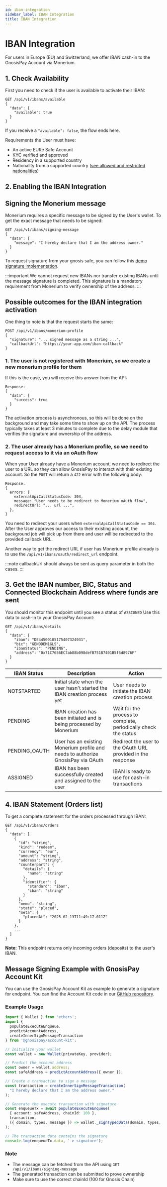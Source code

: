 ```yaml
---
id: iban-integration
sidebar_label: IBAN Integration
title: IBAN Integration
---
```


# IBAN Integration

For users in Europe (EU) and Switzerland, we offer IBAN cash-in to the GnosisPay Account via Monerium.

## 1. Check Availability

First you need to check if the user is available to activate their IBAN:

```tsx
GET /api/v1/ibans/available
{
  "data": {
    "available": true
  }
}
```

If you receive a `"available": false`, the flow ends here.

Requirements the User must have:

- An active EURe Safe Account
- KYC verified and approved
- Residency in a supported country
- Nationality from a supported country ([see allowed and restricted nationalities](https://help.gnosispay.com/en/articles/9795352-nationalities-allowed-and-restricted-for-the-iban-feature))

## 2. Enabling the IBAN Integration

## Signing the Monerium message

Monerium requires a specific message to be signed by the User's wallet.
To get the exact message that needs to be signed:

```tsx
GET /api/v1/ibans/signing-message
{
  "data": {
    "message": "I hereby declare that I am the address owner."
  }
}
```
To request signature from your gnosis safe, you can follow this [demo signature implementation](#message-signing-example-with-gnosispay-account-kit).

:::important
We cannot request new IBANs nor transfer existing IBANs until the message signature is completed. This signature is a mandatory requirement from Monerium to verify ownership of the address.
:::

## Possible outcomes for the IBAN integration activation

One thing to note is that the request starts the same:

```tsx
POST /api/v1/ibans/monerium-profile
{
  "signature": "... signed message as a string ...",
  "callbackUrl": "https://your-app.com/iban-callback"
}
```

### 1. The user is not registered with Monerium, so we create a new monerium profile for them

If this is the case, you will receive this answer from the API:

```tsx
Response:
{
  "data": {
    "success": true
  }
}
```
The activation process is asynchronous, so this will be done on the background and may take some time to show up on the API. The process typically takes at least 3 minutes to complete due to the delay module that verifies the signature and ownership of the address.

### 2. The user already has a Monerium profile, so we need to request access to it via an oAuth flow

When your User already have a Monerium account, we need to redirect the user to a URL so they can allow GnosisPay to interact with
their existing account. So the `POST` will return a `422` error with the following body:

```tsx
Response:
{
  errors: {
    externalApiCallStatusCode: 304,
    message: "User needs to be redirect to Monerium oAuth flow",
    redirectUrl: "... url ...",
  },
}
```

You need to redirect your users when `externalApiCallStatusCode == 304`.
After the User approves our access to their existing account, the background job will pick up from there and user will be redirected to the provided callback URL.

Another way to get the redirect URL if user has Monerium profile already is to use the `/api/v1/ibans/oauth/redirect_url` endpoint.

:::note
callbackUrl should always be sent as query parameter in both the cases.
:::


## 3. Get the IBAN number, BIC, Status and Connected Blockchain Address where funds are sent

You should monitor this endpoint until you see a status of `ASSIGNED`
Use this data to cash-in to your GnosisPay Account:
```tsx
GET /api/v1/ibans/details
{
  "data": {
    "iban": "DE44500105175407324931",
    "bic": "GENODEM1GLS",
    "ibanStatus": "PENDING",
    "address": "0x71C7656EC7ab88b098defB751B7401B5f6d8976F"
  }
}
```

| IBAN Status | Description | Action |
| ------------- | -------------- | -------------- |
| NOTSTARTED | Initial state when the user hasn't started the IBAN creation process yet | User needs to initiate the IBAN creation process |
| PENDING | IBAN creation has been initiated and is being processed by Monerium | Wait for the process to complete, periodically check the status |
| PENDING_OAUTH | User has an existing Monerium profile and needs to authorize GnosisPay via OAuth | Redirect the user to the OAuth URL provided in the response |
| ASSIGNED | IBAN has been successfully created and assigned to the user | IBAN is ready to use for cash-in transactions |


## 4. IBAN Statement (Orders list)

To get a complete statement for the orders processed through IBAN:

```tsx
GET /api/v1/ibans/orders
{
  "data": [
    {
      "id": "string",
      "kind": "redeem",
      "currency": "eur",
      "amount": "string",
      "address": "string",
      "counterpart": {
        "details": {
          "name": "string"
        },
        "identifier": {
          "standard": "iban",
          "iban": "string"
        }
      },
      "memo": "string",
      "state": "placed",
      "meta": {
        "placedAt": "2025-02-13T11:49:17.011Z"
      }
    },
    ...
  ]
}
```

**Note:** This endpoint returns only incoming orders (deposits) to the user's IBAN.

## Message Signing Example with GnosisPay Account Kit

You can use the GnosisPay Account Kit as example to generate a signature for endpoint.
You can find the Account Kit code in our [GitHub repository](https://github.com/gnosispay/account-kit/).

### Example Usage

```typescript
import { Wallet } from 'ethers';
import {
  populateExecuteEnqueue,
  predictAccountAddress,
  createInnerSignMessageTransaction
} from '@gnosispay/account-kit';

// Initialize your wallet
const wallet = new Wallet(privateKey, provider);

// Predict the account address
const owner = wallet.address;
const safeAddress = predictAccountAddress({ owner });

// Create a transaction to sign a message
const transaction = createInnerSignMessageTransaction(
  "I hereby declare that I am the address owner."
);

// Generate the execute transaction with signature
const enqueueTx = await populateExecuteEnqueue(
  { account: safeAddress, chainId: 100 },
  transaction,
  ({ domain, types, message }) => wallet._signTypedData(domain, types, message)
);

// The transaction data contains the signature
console.log(enqueueTx.data, '-> signature');
```

### Note
- The message can be fetched from the API using `GET /api/v1/ibans/signing-message`
- The generated transaction can be submitted to prove ownership
- Make sure to use the correct chainId (100 for Gnosis Chain)
